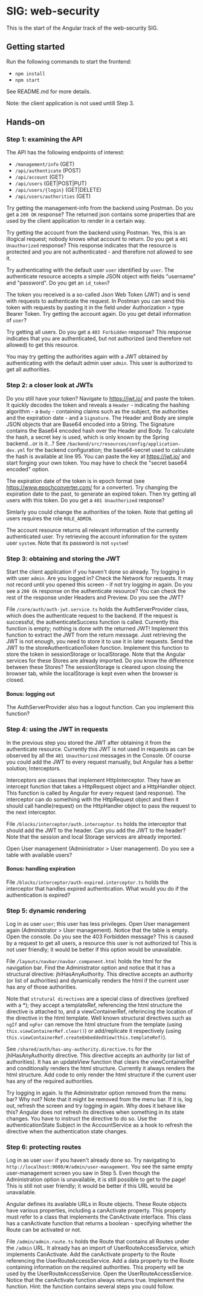# SIG: web-security

This is the start of the Angular track of the web-security SIG.

## Getting started

Run the following commands to start the frontend:

-   `npm install`
-   `npm start`

See README.md for more details.

Note: the client application is not used untill Step 3.

## Hands-on

### Step 1: examining the API

The API has the following endpoints of interest:

-   `/management/info` (GET)
-   `/api/authenticate` (POST)
-   `/api/account` (GET)
-   `/api/users` (GET|POST|PUT)
-   `/api/users/{login}` (GET|DELETE)
-   `/api/users/authorities` (GET)

Try getting the management-info from the backend using Postman. Do you get a `200 OK` response? The returned json contains some properties that are used by the client application to render in a certain way.

Try getting the account from the backend using Postman. Yes, this is an illogical request; nobody knows what account to return. Do you get a `401 Unauthorized` response?
This response indicates that the resource is protected and you are not authenticated - and therefore not allowed to see it.

Try authenticating with the default user `user` identified by `user`. The authenticate resource accepts a simple JSON object with fields "username" and "password". Do you get an `id_token`?

The token you received is a so-called Json Web Token (JWT) and is send with requests to authenticate the request. In Postman you can send this token with requests by pasting it in the field under Authorization > type Bearer Token. Try getting the account again. Do you get detail information of `user`?

Try getting all users. Do you get a `403 Forbidden` response?
This response indicates that you are authenticated, but not authorized (and therefore not allowed) to get this resource.

You may try getting the authorities again with a JWT obtained by authenticating with the default admin user `admin`. This user is authorized to get all authorities.

### Step 2: a closer look at JWTs

Do you still have your token? Navigate to https://jwt.io/ and paste the token. It quickly decodes the token and reveals a `Header` - indicating the hashing algorithm - a `Body` - containing claims such as the subject, the authorities and the expiration date - and a `Signature`. The Header and Body are simple JSON objects that are Base64 encoded into a String. The Signature contains the Base64 encoded hash over the Header and Body. To calculate the hash, a secret key is used, which is only known by the Spring backend...or is it...?
See `/backend/src/resources/config/application-dev.yml` for the backend configuration; the base64-secret used to calculate the hash is available at line 95. You can paste the key at https://jwt.io/ and start forging your own token. You may have to check the "secret base64 encoded" option.

The expiration date of the token is in epoch format (see https://www.epochconverter.com/ for a converter). Try changing the expiration date to the past, to generate an expired token. Then try getting all users with this token. Do you get a `401 Unauthorized` response?

Simlarly you could change the authorities of the token. Note that getting all users requires the role `ROLE_ADMIN`.

The account resource returns all relevant information of the currently authenticated user. Try retrieving the account information for the system user `system`. Note that its password is not `system`!

### Step 3: obtaining and storing the JWT

Start the client application if you haven't done so already. Try logging in with user `admin`. Are you logged in?
Check the Network for requests. It may not record until you opened this screen - if not try logging in again. Do you see a `200 Ok` response on the authenticate resource? You can check the rest of the response under Headers and Preview. Do you see the JWT?

File `/core/auth/auth-jwt.service.ts` holds the AuthServerProvider class, which does the authenticate request to the backend. If the request is successful, the authenticateSuccess function is called. Currently this function is empty; nothing is done with the returned JWT! Implement this function to extract the JWT from the return message.
Just retrieving the JWT is not enough, you need to store it to use it in later requests. Send the JWT to the storeAuthenticationToken function. Implement this function to store the token in sessionStorage or localStorage. Note that the Angular services for these Stores are already imported. Do you know the difference between these Stores? The sessionStorage is cleared upon closing the browser tab, while the localStorage is kept even when the browser is closed.

#### Bonus: logging out

The AuthServerProvider also has a logout function. Can you implement this function?

### Step 4: using the JWT in requests

In the previous step you stored the JWT after obtaining it from the authenticate resource. Currently this JWT is not used in requests as can be observed by all the `401 Unauthorized` messages in the Console. Of course you could add the JWT to every request manually, but Angular has a better solution; Interceptors.

Interceptors are classes that implement HttpInterceptor. They have an intercept function that takes a HttpRequest object and a HttpHandler object. This function is called by Angular for every request (and response). The interceptor can do something with the HttpRequest object and then it should call handle(request) on the HttpHandler object to pass the request to the next interceptor.

File `/blocks/interceptor/auth.interceptor.ts` holds the interceptor that should add the JWT to the header. Can you add the JWT to the header? Note that the session and local Storage services are already imported.

Open User management (Administrator > User management). Do you see a table with available users?

#### Bonus: handling expiration

File `/blocks/interceptor/auth-expired.interceptor.ts` holds the interceptor that handles expired authentication. What would you do if the authentication is expired?

### Step 5: dynamic rendering

Log in as user `user`; this user has less privileges. Open User management again (Administrator > User management). Notice that the table is empty. Open the console. Do you see the 403 Forbidden message? This is caused by a request to get all users, a resource this user is not authorized to! This is not user friendly; it would be better if this option would be unavailable.

File `/layouts/navbar/navbar.component.html` holds the html for the navigation bar. Find the Administrator option and notice that it has a structural directive: jhiHasAnyAuthority. This directive accepts an authority (or list of authorities) and dynamically renders the html if the current user has any of those authorities.

Note that `strutural directives` are a special class of directives (prefixed with a \*); they accept a templateRef, referencing the html structure the directive is attached to, and a viewContainerRef, referincing the location of the directive in the html template. Well known structural directives such as `ngIf` and `ngFor` can remove the html structure from the template (using `this.viewContainerRef.clear()`) or add/replicate it respectively (using `this.viewContainerRef.createEmbeddedView(this.templateRef)`).

See `/shared/auth/has-any-authority.directive.ts` for the jhiHasAnyAuthority directive. This directive accepts an authority (or list of authorities). It has an updateView function that clears the viewContainerRef and conditionally renders the html structure. Currently it always renders the html structure. Add code to only render the html structure if the current user has any of the required authorities.

Try logging in again. Is the Administrator option removed from the menu bar? Why not? Note that it might be removed from the menu bar. If it is, log out, refresh the screen and try logging in again. Why does it behave like this?
Angular does not refresh its directives when something in its state changes. You have to instruct the directive to do so. Use the authenticationState Subject in the AccountService as a hook to refresh the directive when the authentication state changes.

### Step 6: protecting routes

Log in as user `user` if you haven't already done so. Try navigating to `http://localhost:9000/#/admin/user-management`. You see the same empty user-management screen you saw in Step 5. Even though the Administration option is unavailable, it is still possible to get to the page! This is still not user friendly; it would be better if this URL would be unavailable.

Angular defines its available URLs in Route objects. These Route objects have various properties, including a canActivate property. This property must refer to a class that implements the CanActivate interface. This class has a canActivate function that returns a boolean - specifying whether the Route can be activated or not.

File `/admin/admin.route.ts` holds the Route that contains all Routes under the `/admin` URL. It already has an import of UserRouteAccessService, which implements CanActivate.
Add the canActivate property to the Route referencing the UserRouteAccessService.
Add a data property to the Route containing information on the required authorities. This property will be used by the UserRouteAccessService.
Open the UserRouteAccessService. Notice that the canActivate function always returns true.
Implement the function. Hint: the function contains several steps you could follow.
